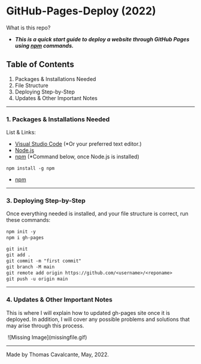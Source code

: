 # GitHub-Pages-Deploy (2022)

What is this repo? <br>
- ***This is a quick start guide to deploy a website through GitHub Pages using [npm](https://docs.npmjs.com/downloading-and-installing-node-js-and-npm) commands.***

## Table of Contents
1. Packages & Installations Needed
2. File Structure
3. Deploying Step-by-Step
4. Updates & Other Important Notes
---

### 1. Packages & Installations Needed
List & Links:
- [Visual Studio Code](https://code.visualstudio.com/download) (*Or your preferred text editor.)
- [Node.js](https://nodejs.org/en/download/)
- [npm](https://docs.npmjs.com/downloading-and-installing-node-js-and-npm) (*Command below, once Node.js is installed)
```
npm install -g npm
```
- [npm](https://docs.npmjs.com/downloading-and-installing-node-js-and-npm)

---

### 3. Deploying Step-by-Step
Once everything needed is installed, and your file structure is correct,
run these commands:
```
npm init -y
npm i gh-pages
```

```
git init
git add .
git commit -m "first commit"
git branch -M main
git remote add origin https://github.com/<username>/<reponame>
git push -u origin main
```
---


### 4. Updates & Other Important Notes
This is where I will explain how to updated gh-pages site once it is deployed. In addition, I will cover any possible problems and solutions that may arise through this process.

<img align="center">
  ![Missing Image](missingfile.gif)
</img>

---

Made by Thomas Cavalcante, May, 2022.
